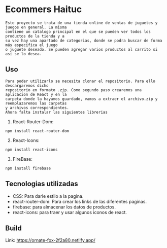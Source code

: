 # Ecommers Haituc

    Este proyecto se trata de una tienda online de ventas de juguetes y juegos en general. La misma
    contiene un catalogo principal en el que se pueden ver todos los productos de la tienda y a
    su vez hay una apartado de categorias, donde se podra buscar de forma más especifica el juego
    o juguete deseado. Se pueden agregar varios productos al carrito si asi se lo desea.

## Uso

    Para poder utilizarlo se necesita clonar el repositorio. Para ello descargaremos dicho
    repositorio en formato .zip. Como segundo paso crearemos una aplicacion de React y en la
    carpeta donde la hayamos guardado, vamos a extraer el archivo.zip y reemplazaremos las carpetas
    y archivos correspondientes. 
    Ahora falta instalar las siguientes librerias

1. React-Router-Dom:

```
npm install react-router-dom
```

2. React-Icons:

```
npm install react-icons
```

3. FireBase:

```
npm install firebase
```

## Tecnologias utilizadas

* CSS: Para darle estilo a la pagina.
* react-router-dom: Para crear los links de las diferentes paginas.
* firebase: para almacenar los datos de productos.
* react-icons: para traer y usar algunos iconos de react.

## Build

Link: https://ornate-fox-2f2a80.netlify.app/

